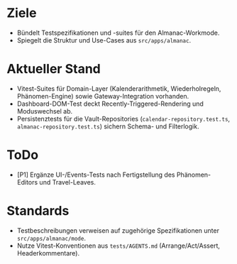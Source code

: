 # Ziele
- Bündelt Testspezifikationen und -suites für den Almanac-Workmode.
- Spiegelt die Struktur und Use-Cases aus `src/apps/almanac`.

# Aktueller Stand
- Vitest-Suites für Domain-Layer (Kalenderarithmetik, Wiederholregeln, Phänomen-Engine) sowie Gateway-Integration vorhanden.
- Dashboard-DOM-Test deckt Recently-Triggered-Rendering und Moduswechsel ab.
- Persistenztests für die Vault-Repositories (`calendar-repository.test.ts`, `almanac-repository.test.ts`) sichern Schema- und Filterlogik.

# ToDo
- [P1] Ergänze UI-/Events-Tests nach Fertigstellung des Phänomen-Editors und Travel-Leaves.

# Standards
- Testbeschreibungen verweisen auf zugehörige Spezifikationen unter `src/apps/almanac/mode`.
- Nutze Vitest-Konventionen aus `tests/AGENTS.md` (Arrange/Act/Assert, Headerkommentare).
